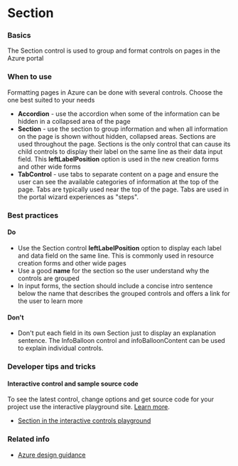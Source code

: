 ﻿# Section

 
<a name="basics"></a>
### Basics
The Section control is used to group and format controls on pages in the Azure portal


<!-- TODO get an IMAGE to embed here -->

<!-- TODO get an SAMPLE CODE to embed here -->

 
<a name="when-to-use"></a>
### When to use
Formatting pages in Azure can be done with several controls.  Choose the one best suited to your needs
* **Accordion** - use the accordion when some of the information can be hidden in a collapsed area of the page
* **Section** - use the section to group information and when all information on the page is shown without hidden, collapsed areas.  Sections are used throughout the page.  Sections is the only control that can cause its child controls to display their label on the same line as their data input field.  This **leftLabelPosition** option is used in the new creation forms and other wide forms
* **TabControl** - use tabs to separate content on a page and ensure the user can see the available categories of information at the top of the page.  Tabs are typically used near the top of the page.  Tabs are used in the portal wizard experiences as "steps".



 
<a name="best-practices"></a>
### Best practices


<a name="best-practices-do"></a>
#### Do

* Use the Section control **leftLabelPosition** option to display each label and data field on the same line.  This is commonly used in resource creation forms and other wide pages
* Use a good **name** for the section so the user understand why the controls are grouped
* In input forms, the section should include a concise intro sentence below the name that describes the grouped controls and offers a link for the user to learn more

<a name="best-practices-don-t"></a>
#### Don&#39;t

* Don't put each field in its own Section just to display an explanation sentence.  The InfoBalloon control and infoBalloonContent can be used to explain individual controls.



 
<a name="developer-tips-and-tricks"></a>
### Developer tips and tricks



<a name="developer-tips-and-tricks-interactive-control-and-sample-source-code"></a>
#### Interactive control and sample source code
To see the latest control, change options and get source code for your project use the interactive playground site.  [Learn more](./top-extensions-controls-playground.md).

*  <a href="https://ms.portal.azure.com/?Microsoft_Azure_Playground=true#blade/Microsoft_Azure_Playground/ControlsIndexBlade/Section_create_Playground" target="_blank">Section in the interactive controls playground</a>

 


 
<a name="related-info"></a>
### Related info

<!-- TODO link to Figma -->

* [Azure design guidance](http://aka.ms/portalfx/design)



